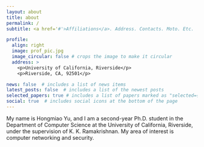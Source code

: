 ```yaml
---
layout: about
title: about
permalink: /
subtitle: <a href='#'>Affiliations</a>. Address. Contacts. Moto. Etc.

profile:
  align: right
  image: prof_pic.jpg
  image_circular: false # crops the image to make it circular
  address: >
    <p>University of California, Riverside</p>
    <p>Riverside, CA, 92501</p>

news: false  # includes a list of news items
latest_posts: false  # includes a list of the newest posts
selected_papers: true # includes a list of papers marked as "selected={true}"
social: true  # includes social icons at the bottom of the page
---
```


My name is Hongmiao Yu, and I am a second-year Ph.D. student in the Department of Computer Science at the University of California, Riverside, under the supervision of K. K. Ramakrishnan. My area of interest is computer networking and security.

